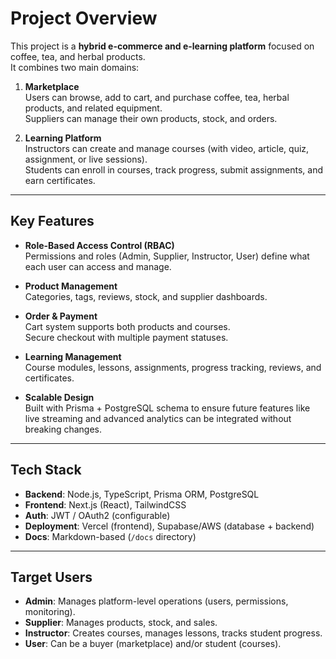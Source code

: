 # Project Overview

This project is a **hybrid e-commerce and e-learning platform** focused on coffee, tea, and herbal products.  
It combines two main domains:

1. **Marketplace**  
   Users can browse, add to cart, and purchase coffee, tea, herbal products, and related equipment.  
   Suppliers can manage their own products, stock, and orders.

2. **Learning Platform**  
   Instructors can create and manage courses (with video, article, quiz, assignment, or live sessions).  
   Students can enroll in courses, track progress, submit assignments, and earn certificates.

---

## Key Features

- **Role-Based Access Control (RBAC)**  
  Permissions and roles (Admin, Supplier, Instructor, User) define what each user can access and manage.

- **Product Management**  
  Categories, tags, reviews, stock, and supplier dashboards.

- **Order & Payment**  
  Cart system supports both products and courses.  
  Secure checkout with multiple payment statuses.

- **Learning Management**  
  Course modules, lessons, assignments, progress tracking, reviews, and certificates.

- **Scalable Design**  
  Built with Prisma + PostgreSQL schema to ensure future features like live streaming and advanced analytics can be integrated without breaking changes.

---

## Tech Stack

- **Backend**: Node.js, TypeScript, Prisma ORM, PostgreSQL  
- **Frontend**: Next.js (React), TailwindCSS  
- **Auth**: JWT / OAuth2 (configurable)  
- **Deployment**: Vercel (frontend), Supabase/AWS (database + backend)  
- **Docs**: Markdown-based (`/docs` directory)

---

## Target Users

- **Admin**: Manages platform-level operations (users, permissions, monitoring).  
- **Supplier**: Manages products, stock, and sales.  
- **Instructor**: Creates courses, manages lessons, tracks student progress.  
- **User**: Can be a buyer (marketplace) and/or student (courses).
